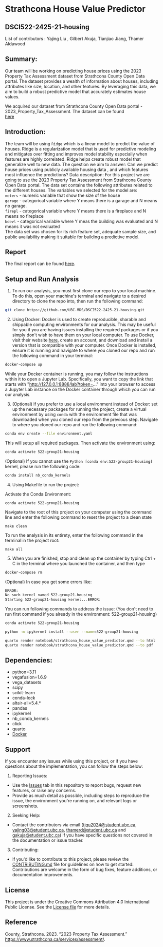 # Strathcona House Value Predictor
## DSCI522-2425-21-housing

List of contributors : Yajing Liu , Gilbert Akuja, Tianjiao Jiang, Thamer Aldawood 

## Summary: 

Our team will be working on predicting house prices using the 2023 Property Tax Assessment dataset from Strathcona County Open Data portal. The dataset provides a wealth of information about houses, including attributes like size, location, and other features. By leveraging this data, we aim to build a robust predictive model that accurately estimates house values.

We acquired our dataset from Strathcona County Open Data portal - 2023_Property_Tax_Assessment. The dataset can be found  
[here](https://opendata-strathconacounty.hub.arcgis.com/datasets/e3c5b04fccdc4ddd88059a8c0b6d8160_0/explore)

## Introduction:

The team will be using `Ridge` which is a linear model to predict the value of houses. Ridge is a regularization model that is used for predictive modeling and mitigates over fitting and improves model stability especially when features are highly correlated. Ridge helps create robust model that generalize well to new data.
The question we aim to answer: Can we predict house prices using publicly available housing data , and which features most influence the predictions?
Data description: For this project we are going to use the  2023 Property Tax Assessment from Strathcona County Open Data portal. The data set contains the following attributes related to the different houses. The variables we selected for the model are: <br>
                `meters` - numeric variable that show the size of the house <br>
                `garage` - categorical variable where Y means there is a garage and N means no garage. <br>
                `firepl` - categorical variable where Y means there is a fireplace and N means no fireplace<br>
                `bdevl` - categorical variable where Y meas the building was evaluated and N means it was not evaluated<br>
The data set was chosen for its rich feature set, adequate sample size, and public availability making it suitable for building a predictive model.

## Report
The final report can be found
[here](https://github.com/UBC-MDS/DSCI522-2425-21-housing/blob/main/notebook/strathcona_house_value_predictor.html).

## Setup and Run Analysis
1. To run our analysis, you must first clone our repo to your local machine. To do this, open your machine's terminal and navigate to a desired directory to clone the repo into, then run the following command:
```bash
git clone https://github.com/UBC-MDS/DSCI522-2425-21-housing.git
```

2. Using Docker:
Docker is used to create reproducible, sharable and shippable computing environments for our analysis. This may be useful for you if you are having issues installing the required packages or if you simply don't wish to have them on your local computer.
To use Docker, visit their website [here](https://www.docker.com/), create an account, and download and install a version that is compatible with your computer. 
Once Docker is installed, ensure it is running and navigate to where you cloned our repo and run the following command in your terminal:
```bash
docker-compose up
```
While your Docker container is running, you may follow the instructions within it to open a Jupyter Lab. Specifically, you want to copy the link that starts with "http://127.0.0.1:8888/lab?token=..." into your browser to access a Jupyter Lab instance on the Docker container through which you can run our analysis.

3. (Optional) If you prefer to use a local environment instead of Docker: 
set up the necessary packages for running the project, create a virtual environment by using `conda` with the environment file that was downloaded when you cloned our repo from the previous step. Navigate to where you cloned our repo and run the following command:
```bash
conda env create --file environment.yaml
```
This will setup all required packages.
Then activate the environment using:
```bash
conda activate 522-group21-housing
```
(Optional) If you cannot use the `Python [conda env:522-group21-housing]` kernel, please run the following code:
```bash
conda install nb_conda_kernels
```

4. Using Makefile to run the project:

Activate the Conda Environment:
```
conda activate 522-group21-housing
```
Navigate to the root of this project on your computer using the command line and enter the following command to reset the project to a clean state
```
make clean
```
To run the analysis in its entirety, enter the following command in the terminal in the project root:
```
make all
```

5. When you are finished, stop and clean up the container by typing Ctrl + C in the terminal where you launched the container, and then type
```bash
docker-compose rm
```
(Optional)
In case you get some errors like:
```bash
ERROR: 
No such kernel named 522-group21-housing
Starting 522-group21-housing kernel...ERROR:
```
You can run following commands to address the issue:
(You don't need to run first command if you already in the environment: 522-group21-housing)
```bash
conda activate 522-group21-housing

python -m ipykernel install --user --name=522-group21-housing

quarto render notebook/strathcona_house_value_predictor.qmd --to html
quarto render notebook/strathcona_house_value_predictor.qmd --to pdf
```


## Dependencies:
  - python=3.11
  - vegafusion=1.6.9
  - vega_datasets
  - scipy
  - scikit-learn
  - conda-lock
  - altair-all=5.4.*
  - pandas
  - ipykernel
  - nb_conda_kernels
  - click
  - quarto
  - [Docker](https://www.docker.com/)

## Support
If you encounter any issues while using this project, or if you have questions about the implementation, you can follow the steps below:
1. Reporting Issues:
 - Use the [Issues](https://github.com/UBC-MDS/DSCI522-2425-21-housing/issues) tab in this repository to report bugs, request new features, or raise any concerns.
 - Provide as much detail as possible, including steps to reproduce the issue, the environment you're running on, and relevant logs or screenshots.
2. Seeking Help:
 - Contact the contributors via email (tjqu2024@student.ubc.ca, yajing03@student.ubc.ca, thamerd@student.ubc.ca and gakuja@student.ubc.ca) if you have specific questions not covered in the documentation or issue tracker.
3. Contributing:
 - If you'd like to contribute to this project, please review the [CONTRIBUTING.md](https://github.com/UBC-MDS/DSCI522-2425-21-housing/blob/main/CONTRIBUTING.md) file for guidelines on how to get started. Contributions are welcome in the form of bug fixes, feature additions, or documentation improvements.


## License
This project is under the Creative Commons Attribution 4.0 International Public License. See the [License file](https://github.com/UBC-MDS/DSCI522-2425-21-housing/blob/main/LICENSE.md) for more details.

## Reference
County, Strathcona. 2023. “2023 Property Tax Assessment.” https://www.strathcona.ca/services/assessment/.
